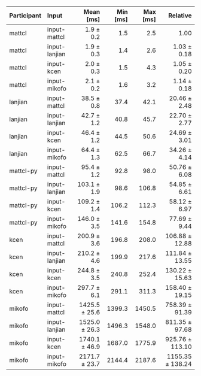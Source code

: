 | Participant | Input | Mean [ms] | Min [ms] | Max [ms] | Relative |
|:---|:---|---:|---:|---:|---:|
| mattcl | input-mattcl | 1.9 ± 0.2 | 1.5 | 2.5 | 1.00 |
| mattcl | input-lanjian | 1.9 ± 0.3 | 1.4 | 2.6 | 1.03 ± 0.18 |
| mattcl | input-kcen | 2.0 ± 0.3 | 1.5 | 4.3 | 1.05 ± 0.20 |
| mattcl | input-mikofo | 2.1 ± 0.2 | 1.6 | 3.2 | 1.14 ± 0.18 |
| lanjian | input-mattcl | 38.5 ± 0.8 | 37.4 | 42.1 | 20.46 ± 2.48 |
| lanjian | input-lanjian | 42.7 ± 1.2 | 40.8 | 45.7 | 22.70 ± 2.77 |
| lanjian | input-kcen | 46.4 ± 1.2 | 44.5 | 50.6 | 24.69 ± 3.01 |
| lanjian | input-mikofo | 64.4 ± 1.3 | 62.5 | 66.7 | 34.26 ± 4.14 |
| mattcl-py | input-mattcl | 95.4 ± 1.2 | 92.8 | 98.0 | 50.76 ± 6.08 |
| mattcl-py | input-lanjian | 103.1 ± 1.9 | 98.6 | 106.8 | 54.85 ± 6.61 |
| mattcl-py | input-kcen | 109.2 ± 1.4 | 106.2 | 112.3 | 58.12 ± 6.97 |
| mattcl-py | input-mikofo | 146.0 ± 3.5 | 141.6 | 154.8 | 77.69 ± 9.44 |
| kcen | input-mattcl | 200.9 ± 3.6 | 196.8 | 208.0 | 106.88 ± 12.88 |
| kcen | input-lanjian | 210.2 ± 4.6 | 199.9 | 217.6 | 111.84 ± 13.55 |
| kcen | input-kcen | 244.8 ± 3.5 | 240.8 | 252.4 | 130.22 ± 15.63 |
| kcen | input-mikofo | 297.7 ± 6.1 | 291.1 | 311.3 | 158.40 ± 19.15 |
| mikofo | input-mattcl | 1425.5 ± 25.6 | 1399.3 | 1450.5 | 758.39 ± 91.39 |
| mikofo | input-lanjian | 1525.0 ± 26.3 | 1496.3 | 1548.0 | 811.35 ± 97.68 |
| mikofo | input-kcen | 1740.1 ± 46.9 | 1687.0 | 1775.9 | 925.76 ± 113.10 |
| mikofo | input-mikofo | 2171.7 ± 23.7 | 2144.4 | 2187.6 | 1155.35 ± 138.24 |
